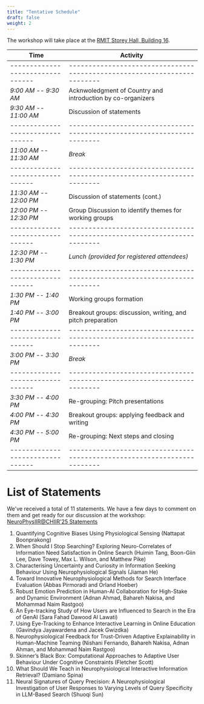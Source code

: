 ```yaml
---
title: "Tentative Schedule"
draft: false
weight: 2
---
```


The workshop will take place at the [RMIT Storey Hall, Building 16](https://www.rmit.edu.au/about/our-heritage/historical-buildings/storey-hall).

| Time | Activity|
| -------------------------------- | ------------------------------------------------------------------------ |
| -------------------------------- | ------------------------------------------------------------------------ |
|  _9:00 AM --  9:30 AM_ | Acknwoledgment of Country and introduction by co-organizers |
|  _9:30 AM -- 11:00 AM_ | Discussion of statements |
| -------------------------------- | ------------------------------------------------------------------------ |
| _11:00 AM -- 11:30 AM_ | _Break_ |
| -------------------------------- | ------------------------------------------------------------------------ |
| _11:30 AM -- 12:00 PM_ | Discussion of statements (cont.) |
| _12:00 PM -- 12:30 PM_ | Group Discussion to identify themes for working groups |
| -------------------------------- | ------------------------------------------------------------------------ |
| _12:30 PM -- 1:30 PM_  | _Lunch (provided for registered attendees)_ |
| -------------------------------- | ------------------------------------------------------------------------ |
| _1:30 PM -- 1:40 PM_ | Working groups formation |
| _1:40 PM -- 3:00 PM_ | Breakout groups: discussion, writing, and pitch preparation |
| -------------------------------- | ------------------------------------------------------------------------ |
| _3:00 PM -- 3:30 PM_ | _Break_ |
| -------------------------------- | ------------------------------------------------------------------------ |
| _3:30 PM -- 4:00 PM_ | Re-grouping: Pitch presentations | 
| _4:00 PM -- 4:30 PM_ | Breakout groups: applying feedback and writing |
| _4:30 PM -- 5:00 PM_ | Re-grouping: Next steps and closing |
| -------------------------------- | ------------------------------------------------------------------------ |


# List of Statements

We've received a total of 11 statements. We have a few days to comment on them and get ready for our discussion at the workshop: [NeuroPhysIIR@CHIIR'25 Statements](https://drive.google.com/drive/folders/1zsoLTtV83s-ufDZ6qMupGvl_EHRKIlrR?usp=sharing)



1. Quantifying Cognitive Biases Using Physiological Sensing (Nattapat Boonprakong)
2. When Should I Stop Searching? Exploring Neuro-Correlates of Information Need Satisfaction in Online Search (Huimin Tang, Boon-Giin Lee, Dave Towey, Max L. Wilson, and Matthew Pike)
3. Characterising Uncertainty and Curiosity in Information Seeking Behaviour Using Neurophysiological Signals (Jiaman He)
4. Toward Innovative Neurophysiological Methods for Search Interface Evaluation (Abbas Pirmoradi and Orland Hoeber)
5. Robust Emotion Prediction in Human-AI Collaboration for High-Stake and Dynamic Environment (Adnan Ahmad, Bahareh Nakisa, and Mohammad Naim Rastgoo)
6. An Eye-tracking Study of How Users are Influenced to Search in the Era of GenAI (Sara Fahad Dawood Al Lawati)
7. Using Eye-Tracking to Enhance Interactive Learning in Online Education (Gavindya Jayawardena and Jacek Gwizdka)
8. Neurophysiological Feedback for Trust-Driven Adaptive Explainability in Human-Machine Teaming (Nishani Fernando, Bahareh Nakisa, Adnan Ahman, and Mohammad Naim Rastgoo)
9. Skinner’s Black Box: Computational Approaches to Adaptive User Behaviour Under Cognitive Constraints (Fletcher Scott)
10. What Should We Teach in Neurophysiological Interactive Information Retrieval? (Damiano Spina)
11. Neural Signatures of Query Precision: A Neurophysiological Investigation of User Responses to Varying Levels of Query Specificity in LLM-Based Search (Shuoqi Sun)
